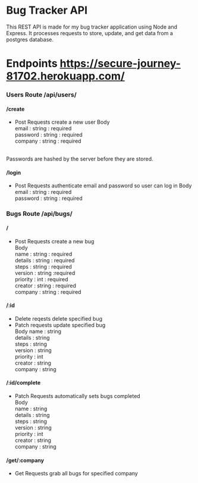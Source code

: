 # Bug Tracker API 

This REST API is made for my bug tracker application using Node and Express. 
It processes requests to store, update, and get data from a postgres database.

# Endpoints  https://secure-journey-81702.herokuapp.com/

### Users Route /api/users/

#### /create
- Post Requests create a new user
Body  
email : string : required   
password : string : required    
company : string : required  
<br/>
Passwords are hashed by the server before they are stored.

#### /login
- Post Requests authenticate email and password so user can log in
Body  
email : string : required   
password : string : required    

### Bugs Route /api/bugs/
#### /  
- Post Requests create a new bug  
Body  
name : string : required  
details : string : required  
steps : string : required  
version : string :required  
priority : int : required   
creator : string : required  
company : string : required   
#### /:id
- Delete reqests delete specified bug   
- Patch requests update specified bug  
Body
name : string   
details : string   
steps : string  
version : string     
priority : int  
creator : string  
company : string
#### /:id/complete
- Patch Requests automatically sets bugs completed  
Body  
name : string   
details : string   
steps : string  
version : string     
priority : int  
creator : string  
company : string
#### /get/:company
- Get Requests grab all bugs for specified company
